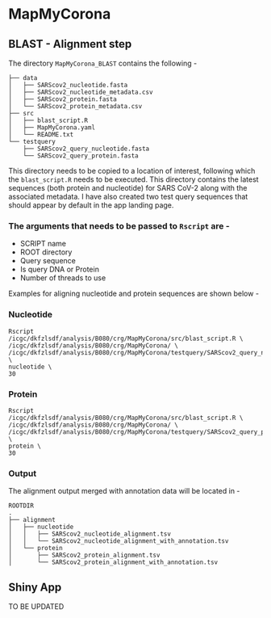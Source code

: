 # MapMyCorona

## BLAST - Alignment step
The directory `MapMyCorona_BLAST` contains the following -

```
├── data
│   ├── SARScov2_nucleotide.fasta
│   ├── SARScov2_nucleotide_metadata.csv
│   ├── SARScov2_protein.fasta
│   └── SARScov2_protein_metadata.csv
├── src
│   ├── blast_script.R
│   ├── MapMyCorona.yaml
│   └── README.txt
└── testquery
    ├── SARScov2_query_nucleotide.fasta
    └── SARScov2_query_protein.fasta
```

This directory needs to be copied to a location of interest, following which the `blast_script.R` needs to be executed. This directory contains the latest sequences (both protein and nucleotide) for SARS CoV-2 along with the associated metadata. I have also created two test query sequences that should appear by default in the app landing page.

### The arguments that needs to be passed to `Rscript` are -

- SCRIPT name
- ROOT directory
- Query sequence
- Is query DNA or Protein
- Number of threads to use

Examples for aligning nucleotide and protein sequences are shown below -

### Nucleotide

```
Rscript /icgc/dkfzlsdf/analysis/B080/crg/MapMyCorona/src/blast_script.R \
/icgc/dkfzlsdf/analysis/B080/crg/MapMyCorona/ \
/icgc/dkfzlsdf/analysis/B080/crg/MapMyCorona/testquery/SARScov2_query_nucleotide.fasta \
nucleotide \
30
```

### Protein

```
Rscript /icgc/dkfzlsdf/analysis/B080/crg/MapMyCorona/src/blast_script.R \
/icgc/dkfzlsdf/analysis/B080/crg/MapMyCorona/ \
/icgc/dkfzlsdf/analysis/B080/crg/MapMyCorona/testquery/SARScov2_query_protein.fasta \
protein \
30 
```
### Output

The alignment output merged with annotation data will be located in - 
```
ROOTDIR
.
├── alignment
│   ├── nucleotide
│   │   ├── SARScov2_nucleotide_alignment.tsv
│   │   └── SARScov2_nucleotide_alignment_with_annotation.tsv
│   └── protein
│       ├── SARScov2_protein_alignment.tsv
│       └── SARScov2_protein_alignment_with_annotation.tsv
```

## Shiny App

TO BE UPDATED
